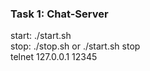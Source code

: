 <h3>Task 1: Chat-Server</h3>
start: ./start.sh<br>
stop: ./stop.sh or ./start.sh stop <br>
telnet 127.0.0.1 12345
